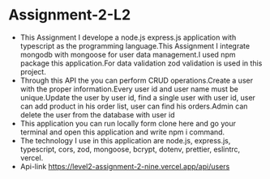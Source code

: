 # Assignment-2-L2
* This Assignment I develope a node.js express.js application with typescript as the programming language.This Assignment I integrate mongodb with mongoose for user data management.I used npm package this application.For data validation zod validation is used in this project.
* Through this API the you can perform CRUD operations.Create a user with the proper information.Every user id and user name must be unique.Update the user by user id, find a single user with user id, user can add product in his order list, user can find his orders.Admin can delete the user from the database with user id
* This application you can run locally form clone here and go your terminal and open this application and write npm i command.
* The technology I use in this application are node.js, express.js, typescript, cors, zod, mongoose, bcrypt, dotenv, prettier, eslintrc, vercel.
* Api-link  https://level2-assignment-2-nine.vercel.app/api/users